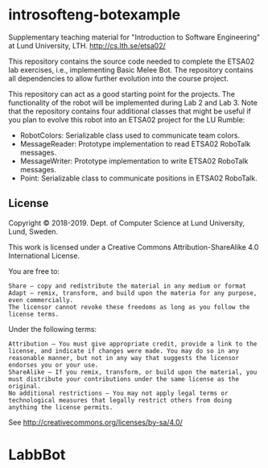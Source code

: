# introsofteng-botexample
Supplementary teaching material for "Introduction to Software Engineering" at Lund University, LTH. http://cs.lth.se/etsa02/

This repository contains the source code needed to complete the ETSA02 lab exercises, i.e., implementing Basic Melee Bot. The repository contains all dependencies to allow further evolution into the course project.

This repository can act as a good starting point for the projects. The functionality of the robot will be implemented during Lab 2 and Lab 3. Note that the repository contains four additional classes that might be useful if you plan to evolve this robot into an ETSA02 project for the LU Rumble:

- RobotColors: Serializable class used to communicate team colors.
- MessageReader: Prototype implementation to read ETSA02 RoboTalk messages.
- MessageWriter: Prototype implementation to write ETSA02 RoboTalk messages.
- Point: Serializable class to communicate positions in ETSA02 RoboTalk.

## License

Copyright © 2018-2019. Dept. of Computer Science at Lund University, Lund, Sweden.

This work is licensed under a Creative Commons Attribution-ShareAlike 4.0 International License.

You are free to:

    Share — copy and redistribute the material in any medium or format
    Adapt — remix, transform, and build upon the materia for any purpose, even commercially.
    The licensor cannot revoke these freedoms as long as you follow the license terms.

Under the following terms:

    Attribution — You must give appropriate credit, provide a link to the license, and indicate if changes were made. You may do so in any reasonable manner, but not in any way that suggests the licensor endorses you or your use.
    ShareAlike — If you remix, transform, or build upon the material, you must distribute your contributions under the same license as the original.
    No additional restrictions — You may not apply legal terms or technological measures that legally restrict others from doing anything the license permits.

See http://creativecommons.org/licenses/by-sa/4.0/
# LabbBot
